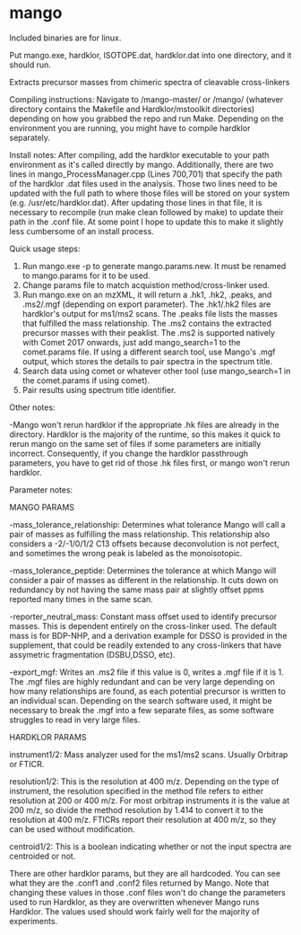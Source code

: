 # mango

Included binaries are for linux. 

Put mango.exe, hardklor, ISOTOPE.dat, hardklor.dat into one directory, and it should run.

Extracts precursor masses from chimeric spectra of cleavable cross-linkers

Compiling instructions:
Navigate to /mango-master/ or /mango/ (whatever directory contains the Makefile and Hardklor/mstoolkit directories) depending on how you 
grabbed the repo and run Make. Depending on the environment you are running, you might have to compile hardklor separately. 

Install notes: 
After compiling, add the hardklor executable to your path environment as it's called directly by mango. Additionally, there are two
lines in mango_ProcessManager.cpp (Lines 700,701) that specify the path of the hardklor .dat files used in the analysis. Those two lines
need to be updated with the full path to where those files will be stored on your system (e.g. /usr/etc/hardklor.dat). After updating
those lines in that file, it is necessary to recompile (run make clean followed by make) to update their path in the .conf file.
At some point I hope to update this to make it slightly less cumbersome of an install process.

Quick usage steps:
1. Run mango.exe -p to generate mango.params.new. It must be renamed to mango.params for it to be used.
2. Change params file to match acquistion method/cross-linker used.
3. Run mango.exe on an mzXML, it will return a .hk1, .hk2, .peaks, and .ms2/.mgf (depending on export parameter). The .hk1/.hk2 files
are hardklor's output for ms1/ms2 scans. The .peaks file lists the masses that fulfilled the mass relationship. The .ms2 contains the
extracted precursor masses with their peaklist. The .ms2 is supported natively with Comet 2017 onwards, just add mango_search=1 to the
comet.params file. If using a different search tool, use Mango's .mgf output, which stores the details to pair spectra in the spectrum
title.
4. Search data using comet or whatever other tool (use mango_search=1 in the comet.params if using comet).
5. Pair results using spectrum title identifier. 

Other notes:

-Mango won't rerun hardklor if the appropriate .hk files are already in the directory. Hardklor is the majority of the runtime, so this
makes it quick to rerun mango on the same set of files if some parameters are initially incorrect. Consequently, if you change the 
hardklor passthrough parameters, you have to get rid of those .hk files first, or mango won't rerun hardklor. 

Parameter notes:

MANGO PARAMS

-mass_tolerance_relationship: Determines what tolerance Mango will call a pair of masses as fulfilling the mass relationship. This
relationship also considers a -2/-1/0/1/2 C13 offsets because deconvolution is not perfect, and sometimes the wrong peak is labeled
as the monoisotopic. 

-mass_tolerance_peptide: Determines the tolerance at which Mango will consider a pair of masses as different in the relationship. It 
cuts down on redundancy by not having the same mass pair at slightly offset ppms reported many times in the same scan.

-reporter_neutral_mass: Constant mass offset used to identify precursor masses. This is dependent entirely on the cross-linker used.
The default mass is for BDP-NHP, and a derivation example for DSSO is provided in the supplement, that could be readily extended to
any cross-linkers that have assymetric fragmentation (DSBU,DSSO, etc).

-export_mgf: Writes an .ms2 file if this value is 0, writes a .mgf file if it is 1. The .mgf files are highly redundant and can
be very large depending on how many relationships are found, as each potential precursor is written to an individual scan. Depending
on the search software used, it might be necessary to break the .mgf into a few separate files, as some software struggles to read in
very large files.

HARDKLOR PARAMS 

instrument1/2: Mass analyzer used for the ms1/ms2 scans. Usually Orbitrap or FTICR.

resolution1/2: This is the resolution at 400 m/z. Depending on the type of instrument, the resolution specified in the method file refers to either resolution at 200 or 400 m/z. For most orbitrap instruments it is the value at 200 m/z, so divide the method resolution by 1.414 to convert it to the resolution at 400 m/z. FTICRs report their resolution at 400 m/z, so they can be used without modification.

centroid1/2: This is a boolean indicating whether or not the input spectra are centroided or not.

There are other hardklor params, but they are all hardcoded. You can see what they are the .conf1 and .conf2 files returned by Mango.
Note that changing these values in those .conf files won't do change the parameters used to run Hardklor, as they are overwritten
whenever Mango runs Hardklor. The values used should work fairly well for the majority of experiments.
